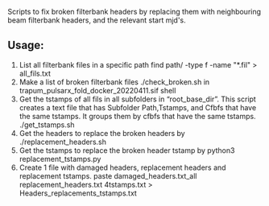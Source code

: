 Scripts to fix broken filterbank headers by replacing them with neighbouring beam filterbank headers, and the relevant start mjd's.

## Usage:
1. List all filterbank files in a specific path
find path/ -type f -name "*.fil" > all_fils.txt
2. Make a list of broken filterbank files 
./check_broken.sh in trapum_pulsarx_fold_docker_20220411.sif shell
3. Get the tstamps of all fils in all subfolders in “root_base_dir”. This script creates a text file that has Subfolder Path,Tstamps, and Cfbfs that have the same tstamps. It groups them by cfbfs that have the same tstamps. 
./get_tstamps.sh
4. Get the headers to replace the broken headers by
./replacement_headers.sh
5. Get the tstamps to replace the broken header tstamp by
python3 replacement_tstamps.py
6. Create 1 file with damaged headers, replacement headers and replacement tstamps. 
paste damaged_headers.txt_all replacement_headers.txt 4tstamps.txt > Headers_replacements_tstamps.txt